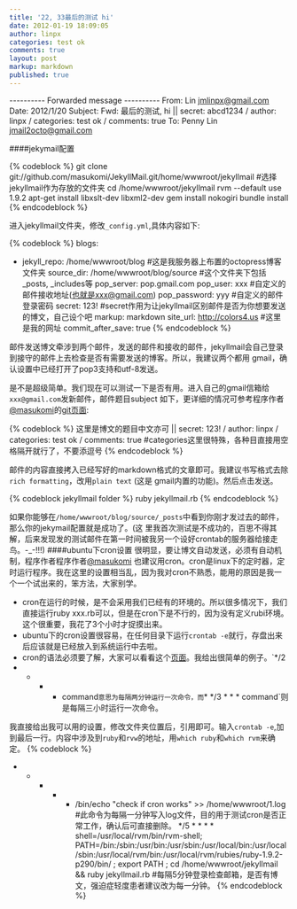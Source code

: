 ```yaml
---
title: '22, 33最后的测试 hi'
date: 2012-01-19 18:09:05
author: linpx
categories: test ok
comments: true
layout: post
markup: markdown
published: true
---
```

---------- Forwarded message ----------
From: Lin <jmlinpx@gmail.com>
Date: 2012/1/20
Subject: Fwd: 最后的测试, hi || secret: abcd1234 / author: linpx / categories:
test ok / comments: true
To: Penny Lin <jmail2octo@gmail.com>


####jekymail配置

{% codeblock %}
git clone git://github.com/masukomi/JekyllMail.git/home/wwwroot/jekyllmail
  #选择jekyllmail作为存放的文件夹
cd /home/wwwroot/jekyllmail
rvm --default use 1.9.2
apt-get install libxslt-dev libxml2-dev
gem install nokogiri
bundle install
{% endcodeblock %}

进入jekyllmail文件夹，修改`_config.yml`,具体内容如下:

{% codeblock %}
blogs:
- jekyll_repo: /home/wwwroot/blog     #这是我服务器上布置的octopress博客文件夹
  source_dir: /home/wwwroot/blog/source   #这个文件夹下包括_posts, _includes等
  pop_server: pop.gmail.com
  pop_user: xxx  #自定义的邮件接收地址(也就是xxx@gmail.com)
  pop_password: yyy  #自定义的邮件登录密码
  secret: 123!  #secret作用为让jekyllmail区别邮件是否为你想要发送的博文，自己设个吧
  markup: markdown
  site_url: http://colors4.us  #这里是我的网址
  commit_after_save: true
{% endcodeblock %}

邮件发送博文牵涉到两个邮件，发送的邮件和接收的邮件，jekyllmail会自己登录到接守的邮件上去检查是否有需要发送的博客。所以，我建议两个都用
gmail，确认设置中已经打开了pop3支持和utf-8发送。

是不是超级简单。我们现在可以测试一下是否有用。进入自己的gmail信箱给`xxx@gmail.com`发新邮件，邮件题目subject
如下，更详细的情况可参考程序作者[@masukomi](http://twitter.com/masukomi)的[git页面](
https://github.com/masukomi/JekyllMail):

{% codeblock %}
这里是博文的题目中文亦可 || secret: 123! / author: linpx / categories: test ok /
comments: true      #categories这里很特殊，各种目直接用空格隔开就行了，不要添逗号
{% endcodeblock %}

邮件的内容直接拷入已经写好的markdown格式的文章即可。我建议书写格式去除`rich formatting`，改用`plain text` (这是
gmail内置的功能)。然后点击发送。

{% codeblock jekyllmail folder %}
ruby jekyllmail.rb
{% endcodeblock %}

如果你能够在`/home/wwwroot/blog/source/_posts`中看到你刚才发过去的邮件，那么你的jekymail配置就是成功了。(这
里我首次测试是不成功的，百思不得其解，后来发现发的测试邮件在第一时间被我另一个设好crontab的服务器给接走鸟。-_-!!!)
####ubuntu下cron设置
很明显，要让博文自动发送，必须有自动机制，程序作者程序作者[@masukomi](http://twitter.com/masukomi)
也建议用cron。cron是linux下的定时器，定时运行程序。我在这里的设置相当乱，因为我对cron不熟悉，能用的原因是我一个一个试出来的，笨方法，大家别学。

* cron在运行的时候，是不会采用我们已经有的环境的。所以很多情况下，我们直接运行ruby
xxx.rb可以，但是在cron下是不行的，因为没有定义rubi环境。这个很重要，我花了3个小时才捉摸出来。
*    ubuntu下的cron设置很容易，在任何目录下运行`crontab -e`就行，存盘出来后应该就是已经放入到系统运行中去啦。
*    cron的语法必须要了解，大家可以看看这个[页面](https://help.ubuntu.com/community/CronHowto)。我给出很简单的例子。`*/2
* * * * command`意思为每隔两分钟运行一次命令，而`* */3 * * * command`则是每隔三小时运行一次命令。

我直接给出我可以用的设置，修改文件夹位置后，引用即可。输入`crontab
-e`,加到最后一行。内容中涉及到`ruby`和`rvw`的地址，用`which ruby`和`which rvm`来确定。
{% codeblock %}
* * * * * /bin/echo "check if cron works" >> /home/wwwroot/1.log
#此命令为每隔一分钟写入log文件，目的用于测试cron是否正常工作，确认后可直接删除。
*/5 * * * *  shell=/usr/local/rvm/bin/rvm-shell;
PATH=/bin:/sbin:/usr/bin:/usr/sbin:/usr/local/bin:/usr/local/sbin:/usr/local/rvm/bin:/usr/local/rvm/rubies/ruby-1.9.2-p290/bin/
; export PATH ; cd /home/wwwroot/jekyllmail && ruby jekyllmail.rb
#每隔5分钟登录检查邮箱，是否有博文，强迫症轻度患者建议改为每一分钟。
{% endcodeblock %}
